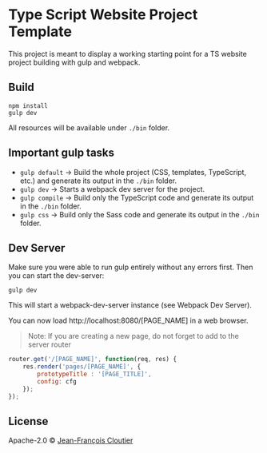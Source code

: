 # Type Script Website Project Template

This project is meant to display a working starting point for a TS website project building with gulp and webpack.

## Build
    npm install
    gulp dev

All resources will be available under `./bin` folder.

## Important gulp tasks
* `gulp default` -&gt; Build the whole project (CSS, templates, TypeScript, etc.) and generate its output in the `./bin` folder.
* `gulp dev` -&gt; Starts a webpack dev server for the project.
* `gulp compile` -&gt; Build only the TypeScript code and generate its output in the `./bin` folder.
* `gulp css` -&gt; Build only the Sass code and generate its output in the `./bin` folder.

## Dev Server
Make sure you were able to run gulp entirely without any errors first. Then you can start the dev-server:
```
gulp dev
```
This will start a webpack-dev-server instance (see Webpack Dev Server).

You can now load http://localhost:8080/[PAGE_NAME] in a web browser.

> Note:
> If you are creating a new page, do not forget to add to the server router

```js
router.get('/[PAGE_NAME]', function(req, res) {
    res.render('pages/[PAGE_NAME]', {
        prototypeTitle : '[PAGE_TITLE]',
        config: cfg
    });
});
```

## License

Apache-2.0 © [Jean-François Cloutier]()
